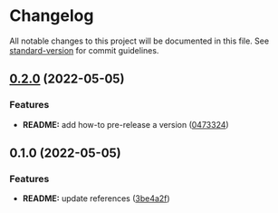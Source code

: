 # Changelog

All notable changes to this project will be documented in this file. See [standard-version](https://github.com/conventional-changelog/standard-version) for commit guidelines.

## [0.2.0](https://github.com/haochen23/test-versioning-changelog/compare/v0.1.0...v0.2.0) (2022-05-05)


### Features

* **README:** add how-to pre-release a version ([0473324](https://github.com/haochen23/test-versioning-changelog/commit/0473324fbe4f2e4839b37024341460b7c096c92e))

## 0.1.0 (2022-05-05)


### Features

* **README:** update references ([3be4a2f](https://github.com/haochen23/test-versioning-changelog/commit/3be4a2ff468291f25aa95d9fad8ac526f728dac5))
